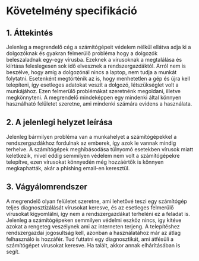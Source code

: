 # Követelmény specifikáció

## 1. Áttekintés

Jelenleg a megrendelő cég a számítógépeit védelem nélkül ellátva adja ki a dolgozóknak és gyakran felmerülő probléma hogy a dolgozók beleszaladnak egy-egy vírusba. Ezeknek a vírusoknak a megtalálása és kiírtása feleslegesen sok idő elvesznek a rendszergazdáktól. Arról nem is beszélve, hogy amíg a dolgozónál nincs a laptop, nem tudja a munkát folytatni. Esetenként megtörténik az is, hogy menhetetlen a gép és újra kell telepíteni, így esetleges adatokat veszít a dolgozó, létszükséglet volt a munkájához. Ezen felmerülő problémákat szeretnénk megoldani, illetve megkönnyteni. A megrendelő mindeképpen egy mindenki által könnyen használható felületet szeretne, ami mindenki számára evidens a használata.

## 2. A jelenlegi helyzet leírása

Jelenleg bármilyen probléma van a munkahelyet a számítógépekkel a rendszergazdákhoz fordulnak az emberek, így azok le vannak mindig terhelve. A számítógépek meghibásodása túlnyomó esetekben vírusok miatt keletkezik, mivel eddig semmilyen védelem nem volt a számítógépekre telepítve, ezen vírusokat könnyedén még hozzáértők is könnyen megkaphatták, akár a phishing email-en keresztül. 

## 3. Vágyálomrendszer

A megrendelő olyan felületet szeretne, ami lehetővé teszi egy számítógép teljes diagnosztizálását vírusokat keresve, és az esetleges felmerülő vírusokat kigyomlálni, így nem a rendszergazdákat terheléni ez a feladat is. Jelenleg a számítógépeken semmilyen védelmi eszköz nincs, így kitéve azokat a rengeteg veszélynek ami az interneten terjeng. A telepítéshez rendszergazdai jogosultság kell, azonban a használatához már az átlag felhasználó is hozzáfér. Tud futtatni egy diagnosztikát, ami átfésüli a számítógépet vírusokat keresve. Ha talált, akkor annak elhárításában is segít.
